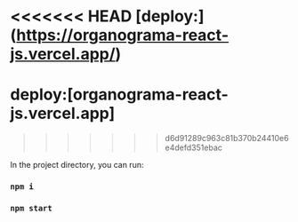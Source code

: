 <<<<<<< HEAD
[deploy:] (https://organograma-react-js.vercel.app/)
=======
# deploy:[organograma-react-js.vercel.app]
>>>>>>> d6d91289c963c81b370b24410e6e4defd351ebac

In the project directory, you can run:

### `npm i`
### `npm start`


